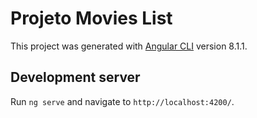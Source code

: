 # Projeto Movies List

This project was generated with [Angular CLI](https://github.com/angular/angular-cli) version 8.1.1.


## Development server

Run `ng serve` and navigate to `http://localhost:4200/`.

